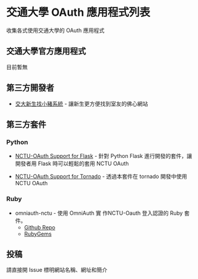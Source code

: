 # 交通大學 OAuth 應用程式列表

收集各式使用交通大學的 OAuth 應用程式

## 交通大學官方應用程式

目前暫無

## 第三方開發者

 - [交大新生找小豬系統](https://stunion.nctu.edu.tw/roommate) - 讓新生更方便找到室友的佛心網站

## 第三方套件

### Python

- [NCTU-OAuth Support for Flask](https://pypi.python.org/pypi/NCTU-Oauth) - 
  針對 Python Flask 進行開發的套件，讓開發者用 Flask 時可以輕鬆的套用 NCTU OAuth

- [NCTU-OAuth Support for Tornado](https://github.com/allenwhale/NCTU-OAuth) - 
  透過本套件在 tornado 開發中使用 NCTU OAuth


### Ruby

- omniauth-nctu - 
  使用 OmniAuth 實 作NCTU-Oauth 登入認證的 Ruby 套件。
  - [Github Repo](https://github.com/deror1869107/omniauth-nctu)
  - [RubyGems](https://rubygems.org/gems/omniauth-nctu)

## 投稿

請直接開 Issue 標明網站名稱、網址和簡介
